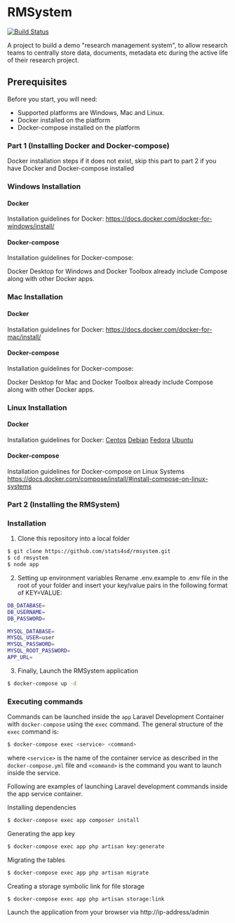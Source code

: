 # RMSystem

[![Build Status](https://travis-ci.org/joemccann/dillinger.svg?branch=master)](https://travis-ci.org/joemccann/dillinger)

A project to build a demo "research management system", to allow research teams to centrally store data, documents, metadata etc during the active life of their research project.

## Prerequisites
Before you start, you will need: 
  - Supported platforms are Windows, Mac and Linux.
  - Docker installed on the platform
  - Docker-compose installed on the platform
### Part 1 (Installing Docker and Docker-compose)
Docker installation steps if it does not exist, skip this part to part 2 if you have Docker and Docker-compose installed
### Windows Installation
#### Docker
Installation guidelines for Docker:
https://docs.docker.com/docker-for-windows/install/

#### Docker-compose
Installation guidelines for Docker-compose:

Docker Desktop for Windows and Docker Toolbox already include Compose along with other Docker apps.
### Mac Installation
#### Docker
Installation guidelines for Docker:
https://docs.docker.com/docker-for-mac/install/
#### Docker-compose
Installation guidelines for Docker-compose:

Docker Desktop for Mac and Docker Toolbox already include Compose along with other Docker apps.

### Linux Installation
#### Docker
Installation guidelines for Docker:
[Centos](https://docs.docker.com/install/linux/docker-ce/centos/)
[Debian](https://docs.docker.com/install/linux/docker-ce/debian/)
[Fedora](https://docs.docker.com/install/linux/docker-ce/fedora/)
[Ubuntu](https://docs.docker.com/install/linux/docker-ce/ubuntu/)
#### Docker-compose
Installation guidelines for Docker-compose on Linux Systems
https://docs.docker.com/compose/install/#install-compose-on-linux-systems

### Part 2 (Installing the RMSystem)

### Installation
1. Clone this repository into a local folder
```sh
$ git clone https://github.com/stats4sd/rmsystem.git
$ cd rmsystem
$ node app
```
2. Setting up environment variables
Rename .env.example to .env file in the root of your folder and insert your key/value pairs in the following format of KEY=VALUE:
```sh
DB_DATABASE=
DB_USERNAME=
DB_PASSWORD=

MYSQL_DATABASE=
MYSQL_USER=user
MYSQL_PASSWORD=
MYSQL_ROOT_PASSWORD=
APP_URL=
```
3. Finally, Launch the RMSystem application
```sh
$ docker-compose up -d
```
### Executing commands
Commands can be launched inside the `app` Laravel Development Container with `docker-compose` using the `exec` command.
The general structure of the `exec` command is:

```sh
$ docker-compose exec <service> <command>
```
where `<service>` is the name of the container service as described in the `docker-compose.yml` file and `<command>` is the command you want to launch inside the service.

Following are examples of launching Laravel development commands inside the app service container.


Installing dependencies
```sh
$ docker-compose exec app composer install
```
Generating the app key
```sh
$ docker-compose exec app php artisan key:generate
```
Migrating the tables
```sh
$ docker-compose exec app php artisan migrate
```
Creating a storage symbolic link for file storage
```sh
$ docker-compose exec app php artisan storage:link
```
Launch the application from your browser via http://ip-address/admin
  
